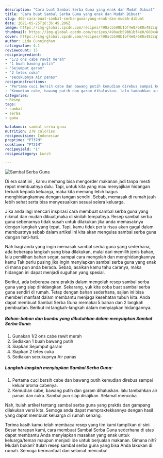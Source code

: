 ```yaml
---
description: "Cara buat Sambal Serba Guna yang enak dan Mudah Dibuat"
title: "Cara buat Sambal Serba Guna yang enak dan Mudah Dibuat"
slug: 462-cara-buat-sambal-serba-guna-yang-enak-dan-mudah-dibuat
date: 2021-05-25T16:36:49.206Z
image: https://img-global.cpcdn.com/recipes/498acb598b1bf4e0/680x482cq70/sambal-serba-guna-foto-resep-utama.jpg
thumbnail: https://img-global.cpcdn.com/recipes/498acb598b1bf4e0/680x482cq70/sambal-serba-guna-foto-resep-utama.jpg
cover: https://img-global.cpcdn.com/recipes/498acb598b1bf4e0/680x482cq70/sambal-serba-guna-foto-resep-utama.jpg
author: Lida Cunningham
ratingvalue: 4.1
reviewcount: 15
recipeingredient:
- "1/2 ons cabe rawit merah"
- "1 buah bawang putih"
- "Sejumput garam"
- "2 tetes cuka"
- "secukupnya Air panas"
recipeinstructions:
- "Pertama cuci bersih cabe dan bawang putih kemudian direbus sampai keluar aroma cabenya."
- "Kemudian cabe, bawang putih dan garam dihaluskan. lalu tambahkan air panas dan cuka. Sambal pun siap disajikan. Selamat mencoba"
categories:
- Resep
tags:
- sambal
- serba
- guna

katakunci: sambal serba guna 
nutrition: 278 calories
recipecuisine: Indonesian
preptime: "PT37M"
cooktime: "PT31M"
recipeyield: "1"
recipecategory: Lunch

---
```



![Sambal Serba Guna](https://img-global.cpcdn.com/recipes/498acb598b1bf4e0/680x482cq70/sambal-serba-guna-foto-resep-utama.jpg)

Di era  saat ini , kamu memang bisa mengorder makanan jadi tanpa mesti repot membuatnya dulu. Tapi, untuk kita yang mau menyajikan hidangan terbaik kepada keluarga, maka kita memang lebih bagus menghidangkannya dengan tangan sendiri. Sebab, memasak di rumah jauh lebih sehat serta bisa menyesuaikan sesuai selera keluarga.

Jika anda lagi mencari inspirasi cara membuat sambal serba guna yang nikmat dan mudah dibuat,maka di sinilah tempatnya. Resep sambal serba guna  sebenarnya tidak susah untuk dilakukan jika anda memasaknya dengan langkah yang tepat. Tapi, kamu tidak perlu risau akan gagal dalam membuatnya 
sebab dalam artikel ini kita akan mengulas sambal serba guna dengan hati-hati.  



Nah bagi anda yang ingin memasak sambal serba guna yang sederhana, ada beberapa langkah yang bisa dilakukan, mulai dari memilih jenis bahan, lalu pemilihan bahan segar, sampai cara mengolah dan menghidangkannya. kamu Tak perlu pusing jika ingin menyiapkan sambal serba guna yang enak di mana pun anda berada. Sebab, asalkan kamu  tahu caranya, maka hidangan ini dapat menjadi suguhan yang spesial.

Berikut, ada beberapa cara praktis  dalam mengolah resep sambal serba guna yang siap dihidangkan. Sekarang, yuk kita coba buat sambal serba guna sendiri di rumah. Tetap dengan bahan sederhana, sajian ini bisa memberi manfaat dalam membantu menjaga kesehatan tubuh kita. Anda dapat membuat Sambal Serba Guna memakai 5 bahan dan 2 langkah pembuatan. Berikut ini langkah-langkah dalam menyiapkan hidangannya.

<!--inarticleads1-->

##### Bahan-bahan dan bumbu yang dibutuhkan dalam menyiapkan Sambal Serba Guna:

1. Gunakan 1/2 ons cabe rawit merah
1. Sediakan 1 buah bawang putih
1. Siapkan Sejumput garam
1. Siapkan 2 tetes cuka
1. Sediakan secukupnya Air panas




<!--inarticleads2-->

##### Langkah-langkah menyiapkan Sambal Serba Guna:

1. Pertama cuci bersih cabe dan bawang putih kemudian direbus sampai keluar aroma cabenya.
1. Kemudian cabe, bawang putih dan garam dihaluskan. lalu tambahkan air panas dan cuka. Sambal pun siap disajikan. Selamat mencoba




Nah, itulah artikel tentang  sambal serba guna  yang praktis dan gampang dilakukan versi kita. Semoga anda dapat mempraktekkannya dengan hasil yang dapat membuat keluarga di rumah senang. 

Terima kasih kamu telah membaca resep yang tim kami tampilkan di sini. Besar harapan kami, cara membuat  Sambal Serba Guna sederhana di atas dapat membantu Anda menyiapkan masakan yang enak untuk keluarga/teman maupun menjadi ide untuk berjualan makanan. Gimana nih? Mudah bukan? Itulah resep sambal serba guna yang bisa Anda lakukan di rumah. Semoga bermanfaat dan selamat mencoba!


